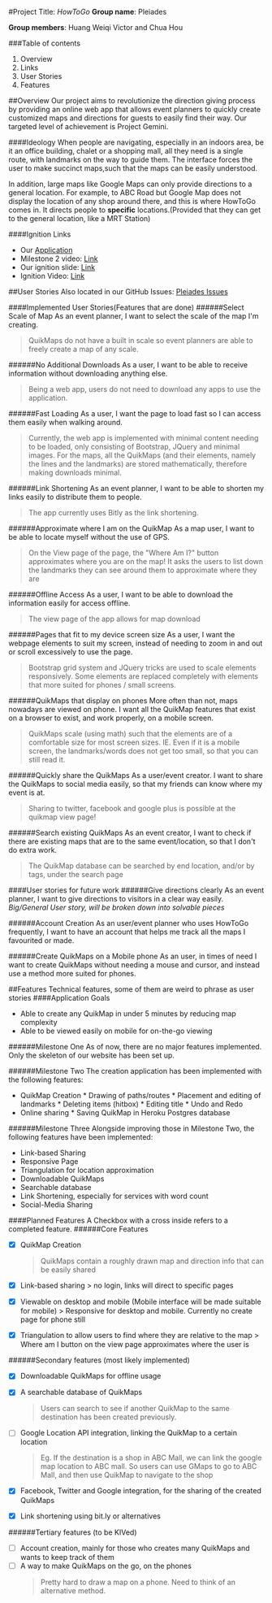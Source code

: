 #Project Title: _HowToGo_
**Group name**: Pleiades

**Group members**: Huang Weiqi Victor and Chua Hou

###Table of contents
1. Overview
2. Links
3. User Stories
4. Features

##Overview
Our project aims to revolutionize the direction giving process by
providing an online web app that allows event planners to quickly
create customized maps and directions for guests to easily find
their way.
Our targeted level of achievement is Project Gemini.

####Ideology
When people are navigating, especially in an indoors area, be it an office building, chalet or a shopping mall, all they need is a single route, with landmarks on the way to guide them. The interface forces the user to make succinct maps,such that the maps can be easily understood.

In addition, large maps like Google Maps can only provide directions to a general location. For example, to ABC Road but Google Map does not display the location of any shop around there, and this is where HowToGo comes in. It directs people to <b>specific</b> locations.(Provided that they can get to the general location, like a MRT Station)

####Ignition Links
* Our [Application](http://pleiadesorbital.herokuapp.com)
* Milestone 2 video: [Link](https://youtu.be/kokcFMfpR8c)
* Our ignition slide: [Link](http://puu.sh/i7TQv/c23bc5939d.png)
* Ignition Video: [Link](https://www.youtube.com/watch?v=QKuLLNVGvow)

##User Stories
Also located in our GitHub Issues: [Pleiades Issues](https://github.com/XtrKiL/Pleiades/issues)

####Implemented User Stories(Features that are done)
######Select Scale of Map
As an event planner, I want to select the scale of the map I'm creating.
> QuikMaps do not have a built in scale so event planners are able to freely create a map of any scale.

######No Additional Downloads
As a user, I want to be able to receive information without downloading anything else.
> Being a web app, users do not need to download any apps to use the application.

######Fast Loading
As a user, I want the page to load fast so I can access them easily when walking around.
> Currently, the web app is implemented with minimal content needing to be loaded, only consisting of Bootstrap, JQuery and minimal images. For the maps, all the QuikMaps (and their elements, namely the lines and the landmarks) are stored mathematically, therefore making downloads minimal.

######Link Shortening
As an event planner, I want to be able to shorten my links easily to distribute them to people.
> The app currently uses Bitly as the link shortening.

######Approximate where I am on the QuikMap
As a map user, I want to be able to locate myself without the use of GPS.
> On the View page of the page,  the "Where Am I?" button approximates where you are on the map! It asks the users to list down the landmarks they can see around them to approximate where they are

######Offline Access
As a user, I want to be able to download the information easily for access offline.
> The view page of the app allows for map download

######Pages that fit to my device screen size
As a user, I want the webpage elements to suit my screen, instead of needing to zoom in and out or scroll excessively to use the page.
> Bootstrap grid system and JQuery tricks are used to scale elements responsively. Some elements are replaced completely with elements that more suited for phones / small screens.

######QuikMaps that display on phones
More often than not, maps nowadays are viewed on phone. I want all the QuikMap features that exist on a browser to exist, and work properly, on a mobile screen.
> QuikMaps scale (using math) such that the elements are of a comfortable size for most screen sizes. IE. Even if it is a mobile screen, the landmarks/words does not get too small, so that you can still read it.

######Quickly share the QuikMaps
As a user/event creator. I want to share the QuikMaps to social media easily, so that my friends can know where my event is at.
> Sharing to twitter, facebook and google plus is possible at the quikmap view page!

######Search existing QuikMaps
As an event creator, I want to check if there are existing maps that are to the same event/location, so that I don't do extra work.
> The QuikMap database can be searched by end location, and/or by tags, under the search page

####User stories for future work
######Give directions clearly
As an event planner, I want to give directions to visitors in a clear way easily. *Big/General User story, will be broken down into solvable pieces*

######Account Creation
As an user/event planner who uses HowToGo frequently, I want to have an account that helps me track all the maps I favourited or made.

######Create QuikMaps on a Mobile phone
As an user, in times of need I want to create QuikMaps without needing a mouse and cursor, and instead use a method more suited for phones.

##Features
Technical features, some of them are weird to phrase as user stories
####Application Goals
* Able to create any QuikMap in under 5 minutes by reducing map complexity
* Able to be viewed easily on mobile for on-the-go viewing

######Milestone One
As of now, there are no major features implemented. Only the skeleton of our website has been set up.

######Milestone Two
The creation application has been implemented with the following features:
* QuikMap Creation
        * Drawing of paths/routes
        * Placement and editing of landmarks
        * Deleting items (hitbox)
        * Editing title
        * Undo and Redo
* Online sharing
        * Saving QuikMap in Heroku Postgres database

######Milestone Three
Alongside improving those in Milestone Two, the following features have been implemented:
* Link-based Sharing
* Responsive Page
* Triangulation for location approximation
* Downloadable QuikMaps
* Searchable database
* Link Shortening, especially for services with word count
* Social-Media Sharing

####Planned Features
A Checkbox with a cross inside refers to a completed feature.
######Core Features
* [x] QuikMap Creation
    > QuikMaps contain a roughly drawn map and direction info that can be easily shared

* [x] Link-based sharing
                > no login, links will direct to specific pages

* [x] Viewable on desktop and mobile (Mobile interface will be made suitable for mobile)
                > Responsive for desktop and mobile. Currently no create page for phone still

* [x] Triangulation to allow users to find where they are relative to the map
                > Where am I button on the view page approximates where the user is

######Secondary features (most likely implemented)
* [x] Downloadable QuikMaps for offline usage
* [x] A searchable database of QuikMaps
  > Users can search to see if another QuikMap to the same destination has been created previously.

* [ ] Google Location API integration, linking the QuikMap to a certain location
    > Eg. If the destination is a shop in ABC Mall, we can link the google map location to ABC mall. So users can use GMaps to go to ABC Mall, and then use QuikMap to navigate to the shop

* [x] Facebook, Twitter and Google integration, for the sharing of the created QuikMaps
* [x] Link shortening using bit.ly or alternatives

######Tertiary features (to be KIVed)
* [ ] Account creation, mainly for those who creates many QuikMaps and wants to keep track of them
* [ ] A way to make QuikMaps on the go, on the phones
    > Pretty hard to draw a map on a phone. Need to think of an alternative method.
